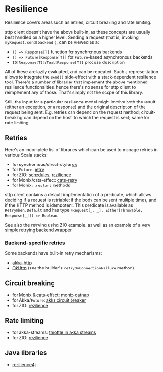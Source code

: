 # Resilience

Resilience covers areas such as retries, circuit breaking and rate limiting.

sttp client doesn't have the above built-in, as these concepts are usually best handled on a higher level. Sending a request (that is, invoking `myRequest.send(backend)`), can be viewed as a:

* `() => Response[T]` function for synchronous backends
* `() => Future[Response[T]]` for `Future`-based asynchronous backends
* `IO[Response[T]]`/`Task[Response[T]]` process description

All of these are lazily evaluated, and can be repeated. Such a representation allows to integrate the `send()` side-effect with a stack-dependent resilience tool. There's a number of libraries that implement the above mentioned resilience functionalities, hence there's no sense for sttp client to reimplement any of those. That's simply not the scope of this library.

Still, the input for a particular resilience model might involve both the result (either an exception, or a response) and the original description of the request being sent. E.g. retries can depend on the request method; circuit-breaking can depend on the host, to which the request is sent; same for rate limiting.

## Retries

Here's an incomplete list of libraries which can be used to manage retries in various Scala stacks:

* for synchornous/direct-style: [ox](https://github.com/softwaremill/ox)
* for `Future`: [retry](https://github.com/softwaremill/retry)
* for ZIO: [schedules](https://zio.dev/reference/schedule/), [rezilience](https://github.com/svroonland/rezilience)
* for Monix/cats-effect: [cats-retry](https://github.com/cb372/cats-retry)
* for Monix: `.restart` methods

sttp client contains a default implementation of a predicate, which allows deciding if a request is retriable: if the body can be sent multiple times, and if the HTTP method is idempotent.
This predicate is available as `RetryWhen.Default` and has type `(Request[_, _], Either[Throwable, Response[_]]) => Boolean`.

See also the [retrying using ZIO](examples.html#retry-a-request-using-zio) example, as well as an example of a very simple [retrying backend wrapper](backends/wrappers/custom.html#example-retrying-backend-wrapper). 

### Backend-specific retries

Some backends have built-in retry mechanisms:

* [akka-http](https://doc.akka.io/docs/akka-http/current/scala/http/client-side/host-level.html#retrying-a-request)
* [OkHttp](http://square.github.io/okhttp) (see the builder's `retryOnConnectionFailure` method)

## Circuit breaking 

* for Monix & cats-effect: [monix-catnap](https://monix.io/docs/3x/#monix-catnap)
* for Akka/`Future`: [akka circuit breaker](https://doc.akka.io/docs/akka/current/common/circuitbreaker.html)
* for ZIO: [rezilience](https://github.com/svroonland/rezilience)

## Rate limiting

* for akka-streams: [throttle in akka streams](https://doc.akka.io/docs/akka/current/stream/operators/Source-or-Flow/throttle.html)
* for ZIO: [rezilience](https://github.com/svroonland/rezilience)

## Java libraries

* [resilience4j](https://github.com/resilience4j/resilience4j)
